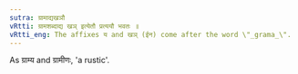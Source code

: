```yaml
---
sutra: ग्रामाद्यखञौ
vRtti: ग्रामशब्दाद्य खञ् इत्येतौ प्रत्ययौ भवतः ॥
vRtti_eng: The affixes य and खञ् (ईन) come after the word \"_grama_\".
---
```

As ग्राम्य and ग्रामीणः, 'a rustic'.
